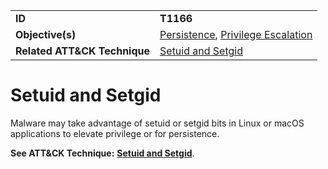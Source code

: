 |||
|---------|------------------------|
|**ID**|**T1166**|
|**Objective(s)**|[Persistence](https://github.com/MBCProject/mbc-markdown/tree/master/privilege-escalation), [Privilege Escalation](https://github.com/MBCProject/mbc-markdown/tree/master/privilege-escalation)|
|**Related ATT&CK Technique**|[Setuid and Setgid](https://attack.mitre.org/techniques/T1166)|

Setuid and Setgid
=================
Malware may take advantage of setuid or setgid bits in Linux or macOS applications to elevate privilege or for persistence.

**See ATT&CK Technique:** [**Setuid and Setgid**](https://attack.mitre.org/techniques/T1166).